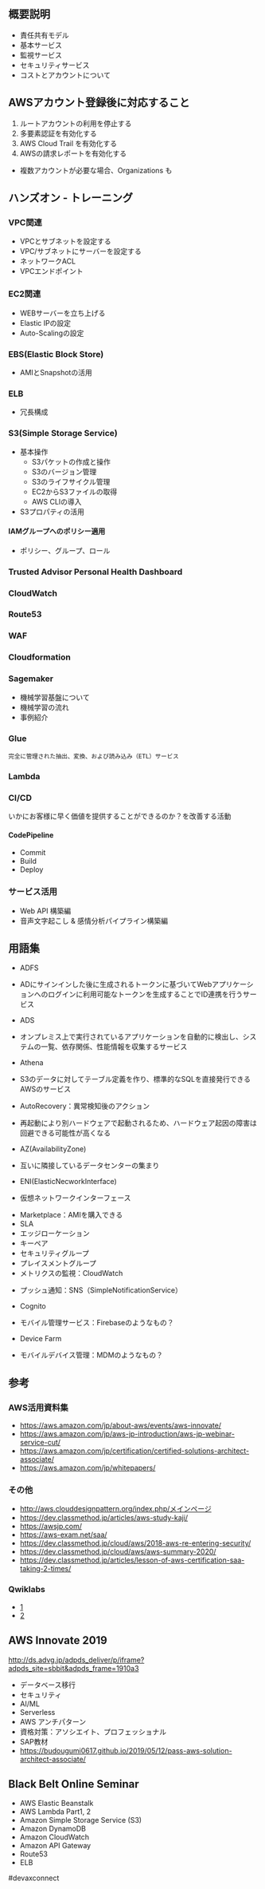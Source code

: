 ## 概要説明
* 責任共有モデル
* 基本サービス
* 監視サービス
* セキュリティサービス
* コストとアカウントについて

## AWSアカウント登録後に対応すること
1. ルートアカウントの利用を停止する
2. 多要素認証を有効化する
3. AWS Cloud Trail を有効化する
4. AWSの請求レポートを有効化する
* 複数アカウントが必要な場合、Organizations も

## ハンズオン - トレーニング
### VPC関連
  * VPCとサブネットを設定する
  * VPC/サブネットにサーバーを設定する
  * ネットワークACL
  * VPCエンドポイント
### EC2関連
  * WEBサーバーを立ち上げる
  * Elastic IPの設定
  * Auto-Scalingの設定
### EBS(Elastic Block Store)
  * AMIとSnapshotの活用
### ELB
  * 冗長構成
### S3(Simple Storage Service)
  * 基本操作
    + S3パケットの作成と操作
    + S3のバージョン管理
    + S3のライフサイクル管理
    + EC2からS3ファイルの取得
    + AWS CLIの導入
  * S3プロパティの活用
#### IAMグループへのポリシー適用 
* ポリシー、グループ、ロール
### Trusted Advisor Personal Health Dashboard
### CloudWatch
### Route53
### WAF
### Cloudformation
### Sagemaker
* 機械学習基盤について
* 機械学習の流れ
* 事例紹介
### Glue
    完全に管理された抽出、変換、および読み込み（ETL）サービス
### Lambda

### CI/CD
  いかにお客様に早く価値を提供することができるのか？を改善する活動
#### CodePipeline
* Commit
* Build
* Deploy

### サービス活用
* Web API 構築編
* 音声文字起こし & 感情分析パイプライン構築編


## 用語集
 * ADFS
  + ADにサインインした後に生成されるトークンに基づいてWebアプリケーションへのログインに利用可能なトークンを生成することでID連携を行うサービス
 * ADS
  + オンプレミス上で実行されているアプリケーションを自動的に検出し、システムの一覧、依存関係、性能情報を収集するサービス
 * Athena
  + S3のデータに対してテーブル定義を作り、標準的なSQLを直接発行できるAWSのサービス
 * AutoRecovery：異常検知後のアクション
  + 再起動により別ハードウェアで起動されるため、ハードウェア起因の障害は回避できる可能性が高くなる
 * AZ(AvailabilityZone)
  + 互いに隣接しているデータセンターの集まり
 * ENI(ElasticNecworkInterface)
  + 仮想ネットワークインターフェース
 * Marketplace：AMIを購入できる
 * SLA
 * エッジローケーション
 * キーペア
 * セキュリティグループ
 * プレイスメントグループ
 * メトリクスの監視：CloudWatch
  + プッシュ通知：SNS（SimpleNotificationService）
 * Cognito
  + モバイル管理サービス：Firebaseのようなもの？
 * Device Farm
  + モバイルデバイス管理：MDMのようなもの？

## 参考
### AWS活用資料集
* https://aws.amazon.com/jp/about-aws/events/aws-innovate/
* https://aws.amazon.com/jp/aws-jp-introduction/aws-jp-webinar-service-cut/
* https://aws.amazon.com/jp/certification/certified-solutions-architect-associate/
* https://aws.amazon.com/jp/whitepapers/
### その他
* http://aws.clouddesignpattern.org/index.php/メインページ
* https://dev.classmethod.jp/articles/aws-study-kaji/
* https://awsjp.com/
* https://aws-exam.net/saa/
* https://dev.classmethod.jp/cloud/aws/2018-aws-re-entering-security/
* https://dev.classmethod.jp/cloud/aws/aws-summary-2020/
* https://dev.classmethod.jp/articles/lesson-of-aws-certification-saa-taking-2-times/

### Qwiklabs
* [1](https://dev.classmethod.jp/cloud/aws/saa-exam-usecase-training-in-qwiklabs/)
* [2](https://dev.classmethod.jp/cloud/aws/mesoko-r53-cdn/)

## AWS Innovate 2019
  http://ds.advg.jp/adpds_deliver/p/iframe?adpds_site=sbbit&adpds_frame=1910a3
  * データベース移行
  * セキュリティ
  * AI/ML
  * Serverless
  * AWS アンチパターン
  * 資格対策：アソシエイト、プロフェッショナル
  * SAP教材
  * https://budougumi0617.github.io/2019/05/12/pass-aws-solution-architect-associate/

## Black Belt Online Seminar
  * AWS Elastic Beanstalk
  * AWS Lambda Part1, 2
  * Amazon Simple Storage Service (S3)
  * Amazon DynamoDB
  * Amazon CloudWatch
  * Amazon API Gateway
  * Route53
  * ELB

#devaxconnect
